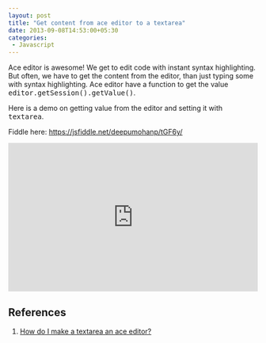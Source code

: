 ```yaml
---
layout: post
title: "Get content from ace editor to a textarea"
date: 2013-09-08T14:53:00+05:30
categories:
 - Javascript
---
```


Ace editor is awesome! We get to edit code with instant syntax highlighting. But often, we have to get the content from the editor, than just typing some with syntax highlighting. Ace editor have a function to get the value <tt>editor.getSession().getValue()</tt>.

Here is a demo on getting value from the editor and setting it with <tt>textarea</tt>.

Fiddle here: <a href="https://jsfiddle.net/deepumohanp/tGF6y/">https://jsfiddle.net/deepumohanp/tGF6y/</a>
 <iframe width="100%" height="300" src="https://jsfiddle.net/deepumohanp/tGF6y/embedded/" allowfullscreen="allowfullscreen" frameborder="0"></iframe> <h2>References</h2> <ol><li><a href="https://stackoverflow.com/questions/6440439/how-do-i-make-a-textarea-an-ace-editor/">How do I make a textarea an ace editor?</a></li></ol>
